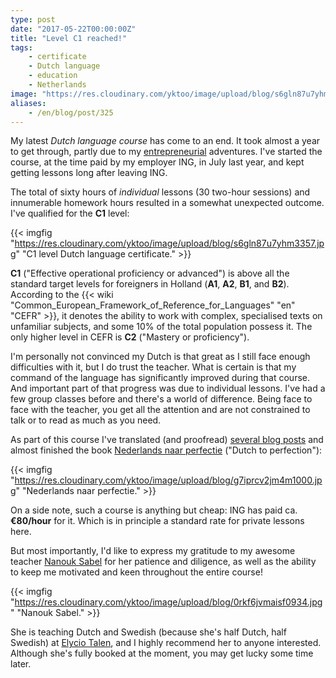 ```yaml
---
type: post
date: "2017-05-22T00:00:00Z"
title: "Level C1 reached!"
tags:
    - certificate
    - Dutch language
    - education
    - Netherlands
image: "https://res.cloudinary.com/yktoo/image/upload/blog/s6gln87u7yhm3357.jpg"
aliases:
    - /en/blog/post/325
---
```


My latest *Dutch language course* has come to an end. It took almost a year to get through, partly due to my [entrepreneurial](/series/business) adventures. I've started the course, at the time paid by my employer ING, in July last year, and kept getting lessons long after leaving ING.

<!--more-->

The total of sixty hours of *individual* lessons (30 two-hour sessions) and innumerable homework hours resulted in a somewhat unexpected outcome. I've qualified for the **C1** level:

{{< imgfig "https://res.cloudinary.com/yktoo/image/upload/blog/s6gln87u7yhm3357.jpg" "C1 level Dutch language certificate." >}}

**C1** ("Effective operational proficiency or advanced") is above all the standard target levels for foreigners in Holland (**A1**, **A2**, **B1**, and **B2**). According to the {{< wiki "Common_European_Framework_of_Reference_for_Languages" "en" "CEFR" >}}, it denotes the ability to work with complex, specialised texts on unfamiliar subjects, and some 10% of the total population possess it. The only higher level in CEFR is **C2** ("Mastery or proficiency").

I'm personally not convinced my Dutch is that great as I still face enough difficulties with it, but I do trust the teacher. What is certain is that my command of the language has significantly improved during that course. And important part of that progress was due to individual lessons. I've had a few group classes before and there's a world of difference. Being face to face with the teacher, you get all the attention and are not constrained to talk or to read as much as you need.

As part of this course I've translated (and proofread) [several blog posts](nl;/blog/archive) and almost finished the book [Nederlands naar perfectie](https://shop.coutinho.nl/store_nl/nederlands-naar-perfectie.html) ("Dutch to perfection"):

{{< imgfig "https://res.cloudinary.com/yktoo/image/upload/blog/g7iprcv2jm4m1000.jpg" "Nederlands naar perfectie." >}}

On a side note, such a course is anything but cheap: ING has paid ca. **€80/hour** for it. Which is in principle a standard rate for private lessons here.

But most importantly, I'd like to express my gratitude to my awesome teacher [Nanouk Sabel](https://www.linkedin.com/in/nanouksabel/) for her patience and diligence, as well as the ability to keep me motivated and keen throughout the entire course!

{{< imgfig "https://res.cloudinary.com/yktoo/image/upload/blog/0rkf6jvmaisf0934.jpg" "Nanouk Sabel." >}}

She is teaching Dutch and Swedish (because she's half Dutch, half Swedish) at [Elycio Talen](http://elyciotalen.nl/), and I highly recommend her to anyone interested. Although she's fully booked at the moment, you may get lucky some time later.
